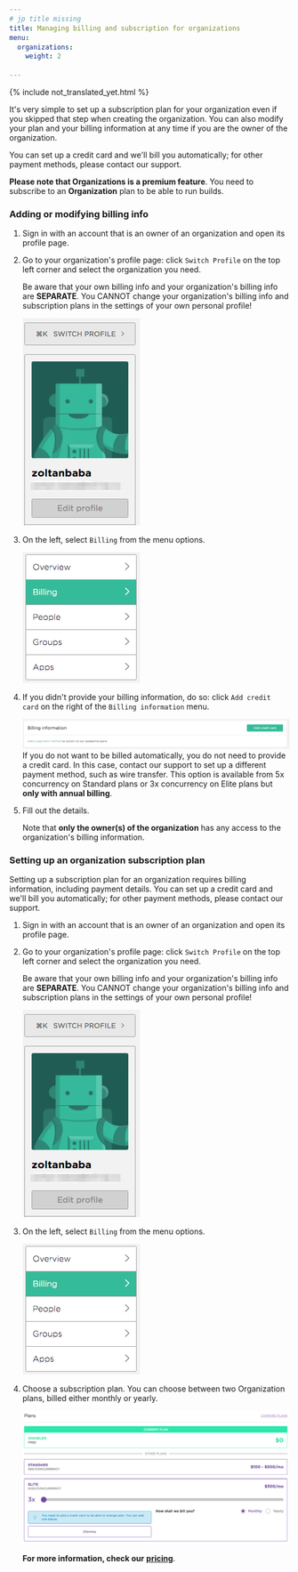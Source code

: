 ```yaml
---
# jp title missing
title: Managing billing and subscription for organizations
menu:
  organizations:
    weight: 2

---
```


{% include not_translated_yet.html %}

It's very simple to set up a subscription plan for your organization even if you skipped that step when creating the organization. You can also modify your plan and your billing information at any time if you are the owner of the organization.

You can set up a credit card and we'll bill you automatically; for other payment methods, please contact our support.

**Please note that Organizations is a premium feature**. You need to subscribe to an **Organization** plan to be able to run builds.

### Adding or modifying billing info

1. Sign in with an account that is an owner of an organization and open its profile page.
2. Go to your organization's profile page: click `Switch Profile` on the top left corner and select the organization you need.

   Be aware that your own billing info and your organization's billing info are **SEPARATE**. You CANNOT change your organization's billing info and subscription plans in the settings of your own personal profile!

   ![Screenshot](/img/team-management/organization/switch-profile-2.png)
3. On the left, select `Billing` from the menu options.

   ![Screenshot](/img/team-management/organization/billing-sidebar-menu.png)
4. If you didn't provide your billing information, do so: click `Add credit card` on the right of the `Billing information` menu.

   ![Screenshot](/img/team-management/organization/add-credit-card.png) If you do not want to be billed automatically, you do not need to provide a credit card. In this case, contact our support to set up a different payment method, such as wire transfer. This option is available from 5x concurrency on Standard plans or 3x concurrency on Elite plans but **only with annual billing**.
5. Fill out the details.

   Note that **only the owner(s) of the organization** has any access to the organization's billing information.

### Setting up an organization subscription plan

Setting up a subscription plan for an organization requires billing information, including payment details. You can set up a credit card and we'll bill you automatically; for other payment methods, please contact our support.

1. Sign in with an account that is an owner of an organization and open its profile page.
2. Go to your organization's profile page: click `Switch Profile` on the top left corner and select the organization you need.

   Be aware that your own billing info and your organization's billing info are **SEPARATE**. You CANNOT change your organization's billing info and subscription plans in the settings of your own personal profile!

   ![Screenshot](/img/team-management/organization/switch-profile-2.png)
3. On the left, select `Billing` from the menu options.

   ![Screenshot](/img/team-management/organization/billing-sidebar-menu.png)
4. Choose a subscription plan. You can choose between two Organization plans, billed either monthly or yearly.

   ![Screenshot](/img/team-management/organization/subscription-plans.png)

   **For more information, check our** [**pricing**](https://www.bitrise.io/pricing).

